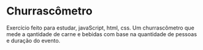 # Churrascômetro

Exercício feito para estudar, javaScript, html, css. Um churrascômetro que mede a qantidade de carne e bebidas com base na quantidade de pessoas e duração do evento.

